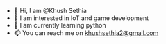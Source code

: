 - 👋 Hi, I am @Khush Sethia
- 👀 I am interested in IoT and game development 
- 🌱 I am currently learning python
- 📫 You can reach me on khushsethia2@gmail.com

<!---
raptide0710/raptide0710 is a ✨ special ✨ repository because its `README.md` (this file) appears on your GitHub profile.
You can click the Preview link to take a look at your changes.
--->
